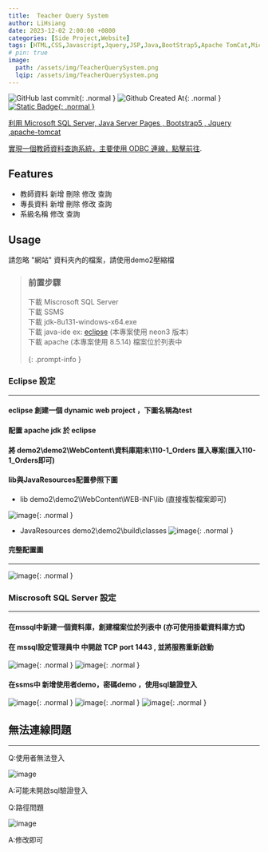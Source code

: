```yaml
---
title:  Teacher Query System 
author: LiHsiang
date: 2023-12-02 2:00:00 +0800
categories: [Side Project,Website]
tags: [HTML,CSS,Javascript,Jquery,JSP,Java,BootStrap5,Apache TomCat,Microsoft SQL Server]
# pin: true
image:
  path: /assets/img/TeacherQuerySystem.png
  lqip: /assets/img/TeacherQuerySystem.png
---
```

![GitHub last commit](https://img.shields.io/github/last-commit/Xiang511/TeacherQuerySystem?style=for-the-badge&color=%23007396){: .normal }
![Github Created At](https://img.shields.io/github/created-at/Xiang511/TeacherQuerySystem?style=for-the-badge&color=%23007396){: .normal }
<a href="https://youtu.be/BjJkCcQfMJY">![Static Badge](https://img.shields.io/badge/Demo-YouTube-YouTube?style=for-the-badge&logo=youtube&color=red){: .normal }


利用 Microsoft SQL Server, Java Server Pages , Bootstrap5 , Jquery ,apache-tomcat

實現一個教師資料查詢系統，主要使用 ODBC 連線，[點擊前往](https://github.com/Xiang511/TeacherQuerySystem).

## Features

- 教師資料
   新增 刪除 修改 查詢
- 專長資料
  新增 刪除 修改 查詢
- 系級名稱
  修改 查詢


## Usage
請忽略 "網站" 資料夾內的檔案，請使用demo2壓縮檔
> ### 前置步驟
> 下載 Miscrosoft SQL Server<br>
> 下載 SSMS<br>
> 下載 jdk-8u131-windows-x64.exe<br>
> 下載 java-ide ex: <a href="https://www.eclipse.org/downloads/">eclipse</a> (本專案使用 neon3 版本)<br>
> 下載 apache (本專案使用 8.5.14) 檔案位於列表中<br><br>
{: .prompt-info }

### Eclipse 設定
---

#### eclipse 創建一個 dynamic web project ，下圖名稱為test

#### 配置 apache jdk 於 eclipse

#### 將 demo2\demo2\WebContent\資料庫期末\110-1_Orders 匯入專案(匯入110-1_Orders即可)

#### lib與JavaResources配置參照下圖

 - lib demo2\demo2\WebContent\WEB-INF\lib (直接複製檔案即可)

![image](https://github.com/Xiang511/TeacherQuerySystem/assets/120042360/8f1ba456-4041-4893-b2a4-6b7cff53147d){: .normal }

 - JavaResources demo2\demo2\build\classes
![image](https://github.com/Xiang511/TeacherQuerySystem/assets/120042360/908086f6-d70b-4fec-bbb3-4d7eb619dc50){: .normal }


#### 完整配置圖
---

![image](https://github.com/Xiang511/TeacherQuerySystem/assets/120042360/a13e572b-7522-4c74-8f62-a23a71d3e82d){: .normal }

### Miscrosoft SQL Server 設定
---

#### 在mssql中新建一個資料庫，創建檔案位於列表中 (亦可使用掛載資料庫方式)

#### 在 mssql設定管理員中 中開啟 TCP port 1443 , 並將服務重新啟動

![image](https://github.com/Xiang511/TeacherQuerySystem/assets/120042360/aebf14ae-b66d-4dc3-a3dd-d8c3d91fbb8a){: .normal }
![image](https://github.com/Xiang511/TeacherQuerySystem/assets/120042360/43f9e1c4-4325-48af-a0be-725d57e0122c){: .normal }
  
#### 在ssms中 新增使用者demo，密碼demo ，使用sql驗證登入

![image](https://github.com/Xiang511/TeacherQuerySystem/assets/120042360/2307f0cb-4aea-4ad9-b8a3-8940a1f3d83c){: .normal }
![image](https://github.com/Xiang511/TeacherQuerySystem/assets/120042360/34b8e7eb-8eb5-4447-b56c-d59246967ba9){: .normal }
![image](https://github.com/Xiang511/TeacherQuerySystem/assets/120042360/ba8ce5bc-a6ba-4e58-a292-6c44272d686b){: .normal }



## 無法連線問題
---
Q:使用者無法登入

![image](https://github.com/Xiang511/TeacherQuerySystem/assets/120042360/e9bfb730-c738-4b87-bf3a-546bc2319abe)

A:可能未開啟sql驗證登入

Q:路徑問題

![image](https://github.com/Xiang511/TeacherQuerySystem/assets/120042360/e8766a15-80bb-4361-968c-5aabf79ef9af)

A:修改即可
